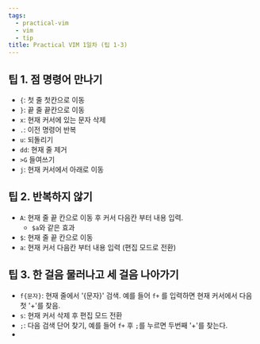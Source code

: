 ```yaml
---
tags:
  - practical-vim
  - vim
  - tip
title: Practical VIM 1일차 (팁 1-3)
---
```

## 팁 1. 점 명령어 만나기
* `{`: 첫 줄 첫칸으로 이동
* `}`: 끝 줄 끝칸으로 이동
* `x`: 현재 커서에 있는 문자 삭제
* `.`: 이전 명령어 반복
* `u`: 되돌리기
* `dd`: 현재 줄 제거
* `>G` 들여쓰기
* `j`: 현재 커서에서 아래로 이동

## 팁 2. 반복하지 않기
* `A`: 현재 줄 끝 칸으로 이동 후 커서 다음칸 부터 내용 입력.
	* `$a`와 같은 효과
* `$`: 현재 줄 끝 칸으로 이동
* `a`: 현재 커서 다음칸 부터 내용 입력 (편집 모드로 전환)

## 팁 3. 한 걸음 물러나고 세 걸음 나아가기

* `f{문자}`: 현재 줄에서 '{문자}' 검색. 예를 들어 `f+` 를 입력하면 현재 커서에서 다음 첫 '+'를 찾음.
* `s`: 현재 커서 삭제 후 편집 모드 전환
* `;`: 다음 검색 단어 찾기, 예를 들어 `f+` 후 `;`를 누르면 두번째 '+'를 찾는다.
* 